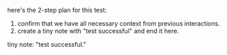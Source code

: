 here's the 2-step plan for this test:

1. confirm that we have all necessary context from previous interactions.
2. create a tiny note with "test successful" and end it here.

tiny note:
"test successful."